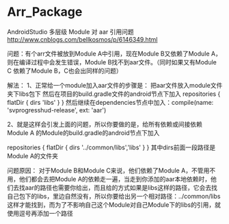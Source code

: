 # Arr_Package
AndroidStudio 多层级 Module 对 aar 引用问题
http://www.cnblogs.com/bellkosmos/p/6146349.html

问题：有个arr文件被放到Module A中引用，现在Module B又依赖了Module A，则在编译过程中会发生错误，Module B找不到aar文件。（同时如果又有Module C 依赖了Module B，C也会出同样的问题）



解法：
1、正常给一个module加入aar文件的步骤是：
把aar文件放入module文件夹下libs包下
然后在项目的build.gradle文件的android节点下加入
repositories {
    flatDir {
        dirs 'libs'
    }
}
然后继续在dependencies节点中加入：compile(name: 'svprogresshud-release', ext: 'aar')
 
2、就是这样会引发上面的问题，所以你要做的是，给所有依赖或间接依赖Module A 的Module的build.gradle的android节点下加入
 
repositories {
    flatDir {
        dirs '../common/libs','libs'
    }
}
其中dirs前面一段路径是Module A的文件夹
 
问题原因：
对于Module B和Module C来说，他们依赖了Module A，不管用不用，他们都会去把Module A的依赖走一遍，当走到你添加的aar本地依赖时，他们去找aar的路径也需要你给出，而且给的方式如果是libs这样的路径，它会去找自己包下的libs，里边自然没有，所以你要给出另一个相对路径：../common/libs这样才能找到，而为了不影响自己这个Module对自己Module下的libs的引用，就使用逗号再添加一个路径
